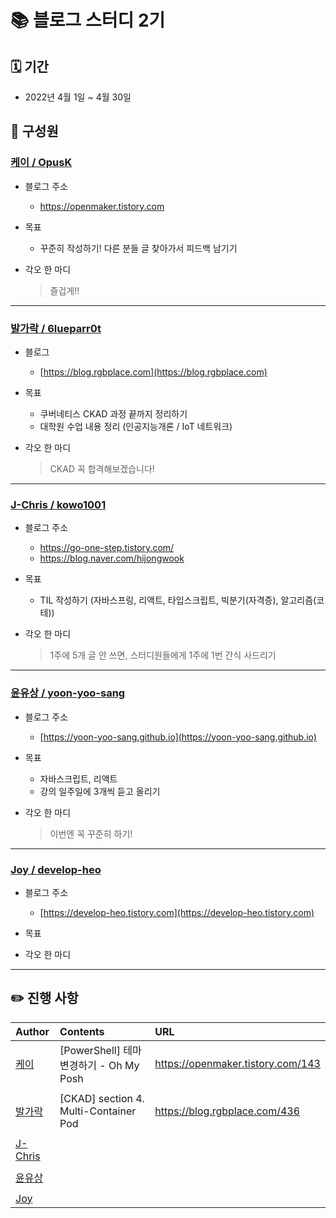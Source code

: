 # 📚 블로그 스터디 2기

## 🗓 기간

- 2022년 4월 1일 ~ 4월 30일

## 👫 구성원

### [케이 / OpusK](https://github.com/OpusK)

- 블로그 주소
  - https://openmaker.tistory.com

- 목표
  - 꾸준히 작성하기! 다른 분들 글 찾아가서 피드백 남기기

- 각오 한 마디
  > 즐겁게!!

---

### [발가락 / 6lueparr0t](https://github.com/6lueparr0t)

- 블로그
  - [https://blog.rgbplace.com](https://blog.rgbplace.com)

- 목표
  - 쿠버네티스 CKAD 과정 끝까지 정리하기
  - 대학원 수업 내용 정리 (인공지능개론 / IoT 네트워크)

- 각오 한 마디
  > CKAD 꼭 합격해보겠습니다!

---

### [J-Chris / kowo1001](https://github.com/kowo1001)

- 블로그 주소
  - https://go-one-step.tistory.com/
  - https://blog.naver.com/hijongwook
- 목표
  - TIL 작성하기 (자바스프링, 리액트, 타입스크립트, 빅분기(자격증), 알고리즘(코테))

- 각오 한 마디
  > 1주에 5개 글 안 쓰면, 스터디원들에게 1주에 1번 간식 사드리기

---

### [윤유상 / yoon-yoo-sang](https://github.com/yoon-yoo-sang)

- 블로그 주소
  - [https://yoon-yoo-sang.github.io](https://yoon-yoo-sang.github.io)

- 목표
  - 자바스크립트, 리액트
  - 강의 일주일에 3개씩 듣고 올리기

- 각오 한 마디
  > 이번엔 꼭 꾸준히 하기!


---
### [Joy / develop-heo](https://github.com/develop-heo)

- 블로그 주소
  - [https://develop-heo.tistory.com](https://develop-heo.tistory.com)

- 목표

- 각오 한 마디
  > 

---

## ✏️ 진행 사항

|Author|Contents|URL|
|:---|:---|:---|
|[케이][케이]|\[PowerShell\] 테마 변경하기 - Oh My Posh|https://openmaker.tistory.com/143|
| | | |
|[발가락][발가락]|\[CKAD\] section 4. Multi-Container Pod|https://blog.rgbplace.com/436|
| | | |
|[J-Chris][J-Chris]|||
| | | |
|[윤유상][윤유상]|||
| | | |
|[Joy][Joy]|||

[발가락]: https://github.com/6lueparr0t
[J-Chris]: https://github.com/kowo1001
[케이]: https://github.com/OpusK
[윤유상]: https://github.com/yoon-yoo-sang
[Joy]: https://github.com/develop-heo
